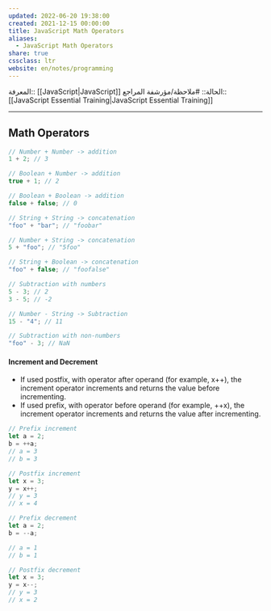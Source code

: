 ```yaml
---
updated: 2022-06-20 19:38:00
created: 2021-12-15 00:00:00
title: JavaScript Math Operators
aliases:
  - JavaScript Math Operators
share: true
cssclass: ltr
website: en/notes/programming
---
```


المعرفة:: [[JavaScript|JavaScript]]
الحالة:: #ملاحظة/مؤرشفة
المراجع:: [[JavaScript Essential Training|JavaScript Essential Training]]

---

## Math Operators

```js
// Number + Number -> addition
1 + 2; // 3

// Boolean + Number -> addition
true + 1; // 2

// Boolean + Boolean -> addition
false + false; // 0

// String + String -> concatenation
"foo" + "bar"; // "foobar"

// Number + String -> concatenation
5 + "foo"; // "5foo"

// String + Boolean -> concatenation
"foo" + false; // "foofalse"

// Subtraction with numbers
5 - 3; // 2
3 - 5; // -2

// Number - String -> Subtraction
15 - "4"; // 11

// Subtraction with non-numbers
"foo" - 3; // NaN
```

#### Increment and Decrement

- If used postfix, with operator after operand (for example, x++), the increment operator increments and returns the value before incrementing.
- If used prefix, with operator before operand (for example, ++x), the increment operator increments and returns the value after incrementing.

```js
// Prefix increment
let a = 2;
b = ++a;
// a = 3
// b = 3

// Postfix increment
let x = 3;
y = x++;
// y = 3
// x = 4

// Prefix decrement
let a = 2;
b = --a;

// a = 1
// b = 1

// Postfix decrement
let x = 3;
y = x--;
// y = 3
// x = 2
```
